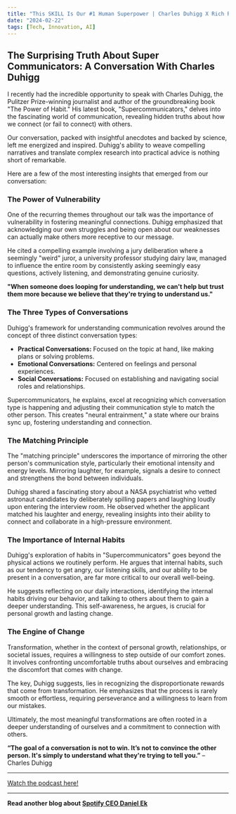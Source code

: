 ```yaml
---
title: "This SKILL Is Our #1 Human Superpower | Charles Duhigg X Rich Roll Podcast"
date: "2024-02-22"
tags: [Tech, Innovation, AI]
---
```


## The Surprising Truth About Super Communicators: A Conversation With Charles Duhigg 

I recently had the incredible opportunity to speak with Charles Duhigg, the Pulitzer Prize-winning journalist and author of the groundbreaking book "The Power of Habit." His latest book, "Supercommunicators," delves into the fascinating world of communication, revealing hidden truths about how we connect (or fail to connect) with others. 

Our conversation, packed with insightful anecdotes and backed by science, left me energized and inspired. Duhigg's ability to weave compelling narratives and translate complex research into practical advice is nothing short of remarkable. 

Here are a few of the most interesting insights that emerged from our conversation:

### The Power of Vulnerability 

One of the recurring themes throughout our talk was the importance of vulnerability in fostering meaningful connections. Duhigg emphasized that acknowledging our own struggles and being open about our weaknesses can actually make others more receptive to our message. 

He cited a compelling example involving a jury deliberation where a seemingly "weird" juror, a university professor studying dairy law, managed to influence the entire room by consistently asking seemingly easy questions, actively listening, and demonstrating genuine curiosity. 

**"When someone does looping for understanding, we can't help but trust them more because we believe that they're trying to understand us."**

### The Three Types of Conversations

Duhigg's framework for understanding communication revolves around the concept of three distinct conversation types:

* **Practical Conversations:** Focused on the topic at hand, like making plans or solving problems.
* **Emotional Conversations:** Centered on feelings and personal experiences.
* **Social Conversations:** Focused on establishing and navigating social roles and relationships.

Supercommunicators, he explains, excel at recognizing which conversation type is happening and adjusting their communication style to match the other person. This creates "neural entrainment," a state where our brains sync up, fostering understanding and connection.

### The Matching Principle

The "matching principle" underscores the importance of mirroring the other person's communication style, particularly their emotional intensity and energy levels. Mirroring laughter, for example, signals a desire to connect and strengthens the bond between individuals.

Duhigg shared a fascinating story about a NASA psychiatrist who vetted astronaut candidates by deliberately spilling papers and laughing loudly upon entering the interview room. He observed whether the applicant matched his laughter and energy, revealing insights into their ability to connect and collaborate in a high-pressure environment.

### The Importance of Internal Habits

Duhigg's exploration of habits in "Supercommunicators" goes beyond the physical actions we routinely perform. He argues that internal habits, such as our tendency to get angry, our listening skills, and our ability to be present in a conversation, are far more critical to our overall well-being.

He suggests reflecting on our daily interactions, identifying the internal habits driving our behavior, and talking to others about them to gain a deeper understanding. This self-awareness, he argues, is crucial for personal growth and lasting change.

### The Engine of Change

Transformation, whether in the context of personal growth, relationships, or societal issues, requires a willingness to step outside of our comfort zones. It involves confronting uncomfortable truths about ourselves and embracing the discomfort that comes with change.

The key, Duhigg suggests, lies in recognizing the disproportionate rewards that come from transformation. He emphasizes that the process is rarely smooth or effortless, requiring perseverance and a willingness to learn from our mistakes.

Ultimately, the most meaningful transformations are often rooted in a deeper understanding of ourselves and a commitment to connection with others. 

**“The goal of a conversation is not to win. It’s not to convince the other person. It's simply to understand what they're trying to tell you.”** – Charles Duhigg

---

<a href="https://youtube.com/watch?v=YWamRVY9ZKg" target="_blank">Watch the podcast here!</a>


---

**Read another blog about [Spotify CEO Daniel Ek](./20230518-danielek-acquired)**